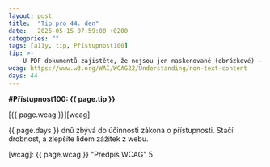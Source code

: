 ```yaml
---
layout: post
title:  "Tip pro 44. den"
date:   2025-05-15 07:59:00 +0200
categories: ""
tags: [a11y, tip, Přístupnost100]
tip: >- 
    U PDF dokumentů zajistěte, že nejsou jen naskenované (obrázkové) – text v PDF by měl jít označit a přečíst čtečkou; doplňte také metadata a strukturu tagů.
wcag: https://www.w3.org/WAI/WCAG22/Understanding/non-text-content
days: 44
---
```

**#Přístupnost100: {{ page.tip }}**

[{{ page.wcag }}][wcag]

{{ page.days }} dnů zbývá do účinnosti zákona o přístupnosti. Stačí drobnost, a zlepšíte lidem zážitek z webu.

[wcag]: {{ page.wcag }} "Předpis WCAG"
5